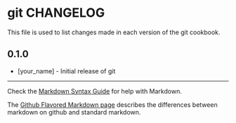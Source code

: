 git CHANGELOG
=================

This file is used to list changes made in each version of the git cookbook.

0.1.0
-----
- [your_name] - Initial release of git

- - -
Check the [Markdown Syntax Guide](http://daringfireball.net/projects/markdown/syntax) for help with Markdown.

The [Github Flavored Markdown page](http://github.github.com/github-flavored-markdown/) describes the differences between markdown on github and standard markdown.
